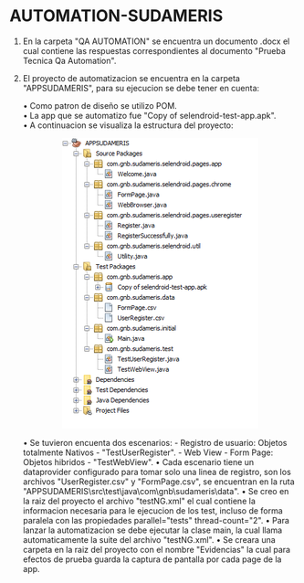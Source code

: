 # AUTOMATION-SUDAMERIS

1. En la carpeta "QA AUTOMATION" se encuentra un documento .docx el cual contiene las respuestas correspondientes al documento "Prueba Tecnica Qa Automation".
2. El proyecto de automatizacion se encuentra en la carpeta "APPSUDAMERIS", para su ejecucion se debe tener en cuenta:

	•	Como patron de diseño se utilizo POM.  
	•	La app que se automatizo fue  "Copy of selendroid-test-app.apk".  
	•	A continuacion se visualiza la estructura del proyecto:
	<p align="center">
		<img width="343" height="508" src="https://github.com/Jhoan0714/AUTOMATION-SUDAMERIS/blob/master/APPSUDAMERIS/EstructuraProyecto.PNG">
	</p>
	•	Se tuvieron encuenta dos escenarios:
		- Registro de usuario: Objetos totalmente Nativos - "TestUserRegister".
		- Web View - Form Page: Objetos hibridos - "TestWebView".  
	•	Cada escenario tiene un dataprovider configurado para tomar solo una linea de registro, son los archivos "UserRegister.csv" y "FormPage.csv", se encuentran en la ruta "APPSUDAMERIS\src\test\java\com\gnb\sudameris\data".  
	•	Se creo en la raiz del proyecto el archivo "testNG.xml" el cual contiene la informacion necesaria para le ejecucion de los test, incluso de forma paralela con las propiedades parallel="tests" thread-count="2".  
	•	Para lanzar la automatizacion se debe ejecutar la clase main, la cual llama automaticamente la suite del archivo "testNG.xml".  
	•	Se creara una carpeta en la raiz del proyecto con el nombre "Evidencias" la cual para efectos de prueba guarda la captura de pantalla por cada page de la app.  
